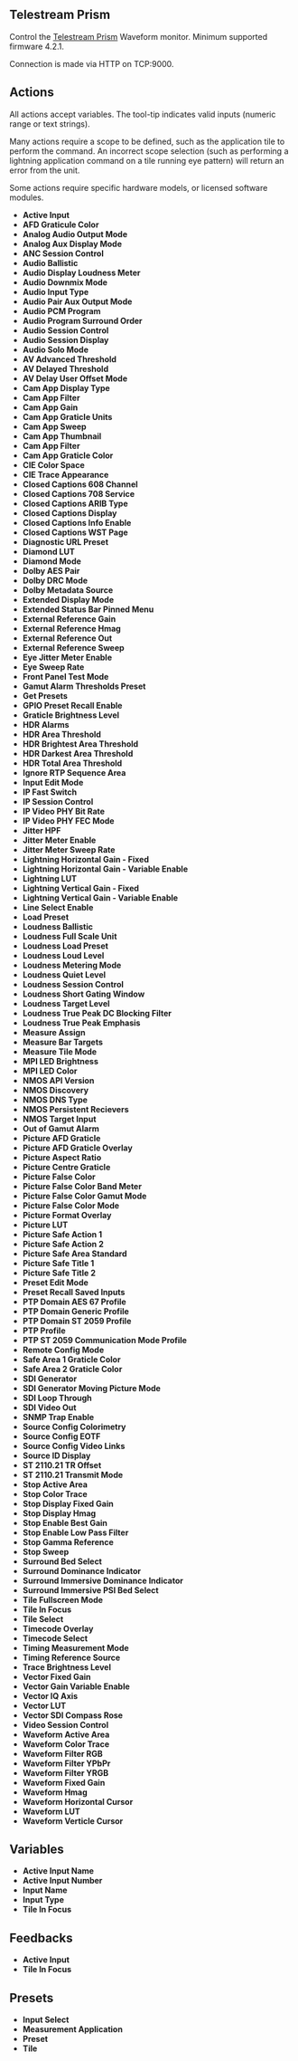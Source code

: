 ## Telestream Prism

Control the [Telestream Prism](https://www.telestream.net/video/prism.htm) Waveform monitor. Minimum supported firmware 4.2.1.

Connection is made via HTTP on TCP:9000.

## Actions

All actions accept variables. The tool-tip indicates valid inputs (numeric range or text strings).

Many actions require a scope to be defined, such as the application tile to perform the command. An incorrect scope selection (such as performing a lightning application command on a tile running eye pattern) will return an error from the unit.

Some actions require specific hardware models, or licensed software modules.

- **Active Input**
- **AFD Graticule Color**
- **Analog Audio Output Mode**
- **Analog Aux Display Mode**
- **ANC Session Control**
- **Audio Ballistic**
- **Audio Display Loudness Meter**
- **Audio Downmix Mode**
- **Audio Input Type**
- **Audio Pair Aux Output Mode**
- **Audio PCM Program**
- **Audio Program Surround Order**
- **Audio Session Control**
- **Audio Session Display**
- **Audio Solo Mode**
- **AV Advanced Threshold**
- **AV Delayed Threshold**
- **AV Delay User Offset Mode**
- **Cam App Display Type**
- **Cam App Filter**
- **Cam App Gain**
- **Cam App Graticle Units**
- **Cam App Sweep**
- **Cam App Thumbnail**
- **Cam App Filter**
- **Cam App Graticle Color**
- **CIE Color Space**
- **CIE Trace Appearance**
- **Closed Captions 608 Channel**
- **Closed Captions 708 Service**
- **Closed Captions ARIB Type**
- **Closed Captions Display**
- **Closed Captions Info Enable**
- **Closed Captions WST Page**
- **Diagnostic URL Preset**
- **Diamond LUT**
- **Diamond Mode**
- **Dolby AES Pair**
- **Dolby DRC Mode**
- **Dolby Metadata Source**
- **Extended Display Mode**
- **Extended Status Bar Pinned Menu**
- **External Reference Gain**
- **External Reference Hmag**
- **External Reference Out**
- **External Reference Sweep**
- **Eye Jitter Meter Enable**
- **Eye Sweep Rate**
- **Front Panel Test Mode**
- **Gamut Alarm Thresholds Preset**
- **Get Presets**
- **GPIO Preset Recall Enable**
- **Graticle Brightness Level**
- **HDR Alarms**
- **HDR Area Threshold**
- **HDR Brightest Area Threshold**
- **HDR Darkest Area Threshold**
- **HDR Total Area Threshold**
- **Ignore RTP Sequence Area**
- **Input Edit Mode**
- **IP Fast Switch**
- **IP Session Control**
- **IP Video PHY Bit Rate**
- **IP Video PHY FEC Mode**
- **Jitter HPF**
- **Jitter Meter Enable**
- **Jitter Meter Sweep Rate**
- **Lightning Horizontal Gain - Fixed**
- **Lightning Horizontal Gain - Variable Enable**
- **Lightning LUT**
- **Lightning Vertical Gain - Fixed**
- **Lightning Vertical Gain - Variable Enable**
- **Line Select Enable**
- **Load Preset**
- **Loudness Ballistic**
- **Loudness Full Scale Unit**
- **Loudness Load Preset**
- **Loudness Loud Level**
- **Loudness Metering Mode**
- **Loudness Quiet Level**
- **Loudness Session Control**
- **Loudness Short Gating Window**
- **Loudness Target Level**
- **Loudness True Peak DC Blocking Filter**
- **Loudness True Peak Emphasis**
- **Measure Assign**
- **Measure Bar Targets**
- **Measure Tile Mode**
- **MPI LED Brightness**
- **MPI LED Color**
- **NMOS API Version**
- **NMOS Discovery**
- **NMOS DNS Type**
- **NMOS Persistent Recievers**
- **NMOS Target Input**
- **Out of Gamut Alarm**
- **Picture AFD Graticle**
- **Picture AFD Graticle Overlay**
- **Picture Aspect Ratio**
- **Picture Centre Graticle**
- **Picture False Color**
- **Picture False Color Band Meter**
- **Picture False Color Gamut Mode**
- **Picture False Color Mode**
- **Picture Format Overlay**
- **Picture LUT**
- **Picture Safe Action 1**
- **Picture Safe Action 2**
- **Picture Safe Area Standard**
- **Picture Safe Title 1**
- **Picture Safe Title 2**
- **Preset Edit Mode**
- **Preset Recall Saved Inputs**
- **PTP Domain AES 67 Profile**
- **PTP Domain Generic Profile**
- **PTP Domain ST 2059 Profile**
- **PTP Profile**
- **PTP ST 2059 Communication Mode Profile**
- **Remote Config Mode**
- **Safe Area 1 Graticle Color**
- **Safe Area 2 Graticle Color**
- **SDI Generator**
- **SDI Generator Moving Picture Mode**
- **SDI Loop Through**
- **SDI Video Out**
- **SNMP Trap Enable**
- **Source Config Colorimetry**
- **Source Config EOTF**
- **Source Config Video Links**
- **Source ID Display**
- **ST 2110.21 TR Offset**
- **ST 2110.21 Transmit Mode**
- **Stop Active Area**
- **Stop Color Trace**
- **Stop Display Fixed Gain**
- **Stop Display Hmag**
- **Stop Enable Best Gain**
- **Stop Enable Low Pass Filter**
- **Stop Gamma Reference**
- **Stop Sweep**
- **Surround Bed Select**
- **Surround Dominance Indicator**
- **Surround Immersive Dominance Indicator**
- **Surround Immersive PSI Bed Select**
- **Tile Fullscreen Mode**
- **Tile In Focus**
- **Tile Select**
- **Timecode Overlay**
- **Timecode Select**
- **Timing Measurement Mode**
- **Timing Reference Source**
- **Trace Brightness Level**
- **Vector Fixed Gain**
- **Vector Gain Variable Enable**
- **Vector IQ Axis**
- **Vector LUT**
- **Vector SDI Compass Rose**
- **Video Session Control**
- **Waveform Active Area**
- **Waveform Color Trace**
- **Waveform Filter RGB**
- **Waveform Filter YPbPr**
- **Waveform Filter YRGB**
- **Waveform Fixed Gain**
- **Waveform Hmag**
- **Waveform Horizontal Cursor**
- **Waveform LUT**
- **Waveform Verticle Cursor**

## Variables

- **Active Input Name**
- **Active Input Number**
- **Input Name**
- **Input Type**
- **Tile In Focus**

## Feedbacks

- **Active Input**
- **Tile In Focus**

## Presets

- **Input Select**
- **Measurement Application**
- **Preset**
- **Tile**

